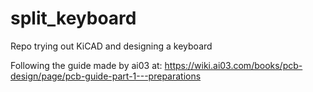 # split_keyboard
Repo trying out KiCAD and designing a keyboard

Following the guide made by ai03 at: 
https://wiki.ai03.com/books/pcb-design/page/pcb-guide-part-1---preparations
